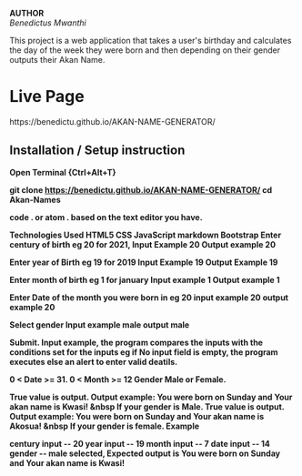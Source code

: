 <b>AUTHOR</b><br>
<i>Benedictus Mwanthi</i>
<p>This project is a web application that takes a user's birthday and calculates the day of the week they were born and then depending on their gender outputs their Akan Name.</p>
<h1>Live Page</h1>
https://benedictu.github.io/AKAN-NAME-GENERATOR/

<h2>Installation / Setup instruction</h2>
<b>Open Terminal {Ctrl+Alt+T}<b>

git clone https://benedictu.github.io/AKAN-NAME-GENERATOR/
cd Akan-Names

code . or atom . based on the text editor you have.

Technologies Used
HTML5
CSS
JavaScript
markdown
Bootstrap
Enter century of birth eg 20 for 2021, Input Example 20 Output example 20

Enter year of Birth eg 19 for 2019 Input Example 19 Output Example 19

Enter month of birth eg 1 for january Input example 1 Output example 1

Enter Date of the month you were born in eg 20 input example 20 output example 20

Select gender Input example male output male

Submit. Input example, the program compares the inputs with the conditions set for the inputs eg if No input field is empty, the program executes else an alert to enter valid deatils.

0 < Date >= 31.
0 < Month >= 12
Gender Male or Female.

True value is output. Output example: You were born on Sunday and Your akan name is Kwasi! &nbsp If your gender is Male.
True value is output. Output example: You were born on Sunday and Your akan name is Akosua! &nbsp If your gender is female.
Example

century input -- 20
year input -- 19
month input -- 7
date input -- 14
gender -- male selected, Expected output is You were born on Sunday and Your akan name is Kwasi!